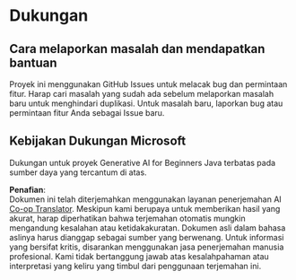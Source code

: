 <!--
CO_OP_TRANSLATOR_METADATA:
{
  "original_hash": "b8ef73cc49dec68e2c885ee9df545129",
  "translation_date": "2025-07-21T19:10:06+00:00",
  "source_file": "SUPPORT.md",
  "language_code": "id"
}
-->
# Dukungan

## Cara melaporkan masalah dan mendapatkan bantuan  

Proyek ini menggunakan GitHub Issues untuk melacak bug dan permintaan fitur. Harap cari masalah yang sudah ada sebelum melaporkan masalah baru untuk menghindari duplikasi. Untuk masalah baru, laporkan bug atau permintaan fitur Anda sebagai Issue baru.

## Kebijakan Dukungan Microsoft  

Dukungan untuk proyek Generative AI for Beginners Java terbatas pada sumber daya yang tercantum di atas.

**Penafian**:  
Dokumen ini telah diterjemahkan menggunakan layanan penerjemahan AI [Co-op Translator](https://github.com/Azure/co-op-translator). Meskipun kami berupaya untuk memberikan hasil yang akurat, harap diperhatikan bahwa terjemahan otomatis mungkin mengandung kesalahan atau ketidakakuratan. Dokumen asli dalam bahasa aslinya harus dianggap sebagai sumber yang berwenang. Untuk informasi yang bersifat kritis, disarankan menggunakan jasa penerjemahan manusia profesional. Kami tidak bertanggung jawab atas kesalahpahaman atau interpretasi yang keliru yang timbul dari penggunaan terjemahan ini.